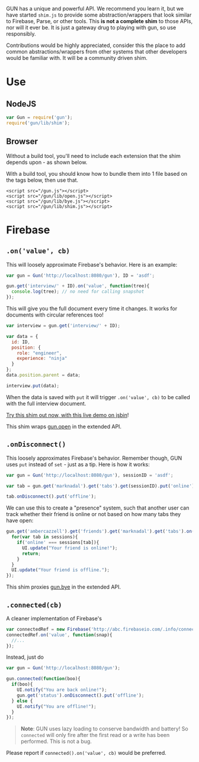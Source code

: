 GUN has a unique and powerful API. We recommend you learn it, but we have started `shim.js` to provide some abstraction/wrappers that look similar to Firebase, Parse, or other tools. This **is not a complete shim** to those APIs, nor will it ever be. It is just a gateway drug to playing with gun, so use responsibly.

Contributions would be highly appreciated, consider this the place to add common abstractions/wrappers from other systems that other developers would be familiar with. It will be a community driven shim.

# Use

## NodeJS
```javascript
var Gun = require('gun');
require('gun/lib/shim');
```

## Browser
Without a build tool, you'll need to include each extension that the shim depends upon - as shown below.

With a build tool, you should know how to bundle them into 1 file based on the tags below, then use that.
```
<script src="/gun.js"></script>
<script src="/gun/lib/open.js"></script>
<script src="/gun/lib/bye.js"></script>
<script src="/gun/lib/shim.js"></script>
```

# Firebase

## `.on('value', cb)`

This will loosely approximate Firebase's behavior. Here is an example:

```javascript
var gun = Gun('http://localhost:8080/gun'), ID = 'asdf';

gun.get('interview/' + ID).on('value', function(tree){
  console.log(tree); // no need for calling snapshot
});
```

This will give you the full document every time it changes. It works for documents with circular references too!

```javascript
var interview = gun.get('interview/' + ID);

var data = {
  id: ID,
  position: {
    role: "engineer",
    experience: "ninja"
  }
};
data.position.parent = data;

interview.put(data);
```

When the data is saved with `put` it will trigger `.on('value', cb)` to be called with the full interview document.

[Try this shim out now, with this live demo on jsbin](http://jsbin.com/xodoxolawa/edit?html,js,console)!

This shim wraps [gun.open](https://github.com/amark/gun/wiki/API#open) in the extended API.

## `.onDisconnect()`

This loosely approximates Firebase's behavior. Remember though, GUN uses `put` instead of `set` - just as a tip. Here is how it works:

```javascript
var gun = Gun('http://localhost:8080/gun'), sessionID = 'asdf';

var tab = gun.get('marknadal').get('tabs').get(sessionID).put('online');

tab.onDisconnect().put('offline');
```

We can use this to create a "presence" system, such that another user can track whether their friend is online or not based on how many tabs they have open:

```javascript
gun.get('ambercazzell').get('friends').get('marknadal').get('tabs').on('value', function(sessions){
  for(var tab in sessions){
    if('online' === sessions[tab]){
      UI.update("Your friend is online!");
      return;
    }
  }
  UI.update("Your friend is offline.");
});
```

This shim proxies [gun.bye](https://github.com/amark/gun/wiki/API#bye) in the extended API.

## `.connected(cb)`

A cleaner implementation of Firebase's

```javascript
var connectedRef = new Firebase('http://abc.firebaseio.com/.info/connected');
connectedRef.on('value', function(snap){
  //...
});
```

Instead, just do

```javascript
var gun = Gun('http://localhost:8080/gun');

gun.connected(function(boo){
  if(boo){
    UI.notify("You are back online!");
    gun.get('status').onDisconnect().put('offline');
  } else {
    UI.notify("You are offline!");
  }
});
```

> **Note**: GUN uses lazy loading to conserve bandwidth and battery! So `connected` will only fire after the first read or a write has been performed.  This is not a bug.

Please report if `connected().on('value', cb)` would be preferred.